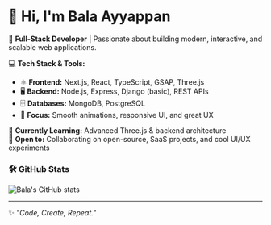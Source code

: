 # 👋 Hi, I'm Bala Ayyappan

🚀 **Full-Stack Developer** | Passionate about building modern, interactive, and scalable web applications.  

💻 **Tech Stack & Tools:**  
- ⚛️ **Frontend:** Next.js, React, TypeScript, GSAP, Three.js  
- 🖥 **Backend:** Node.js, Express, Django (basic), REST APIs  
- 🗄 **Databases:** MongoDB, PostgreSQL  
- 🎨 **Focus:** Smooth animations, responsive UI, and great UX  

🌱 **Currently Learning:** Advanced Three.js & backend architecture  
🤝 **Open to:** Collaborating on open-source, SaaS projects, and cool UI/UX experiments  


### 🛠️ GitHub Stats
![Bala's GitHub stats](https://github-readme-stats.vercel.app/api?username=BalaAyyappan1&show_icons=true&theme=tokyonight)



---

✨ _"Code, Create, Repeat."_  

